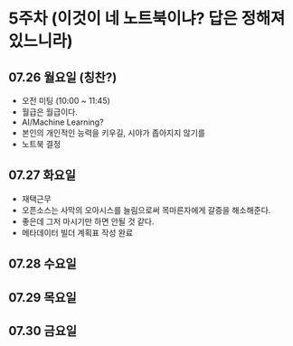 # 5주차 (이것이 네 노트북이냐? 답은 정해져 있느니라)

## 07.26 월요일 (칭찬?)

- 오전 미팅 (10:00 ~ 11:45)
- 월급은 월급이다.
- AI/Machine Learning?
- 본인의 개인적인 능력을 키우길, 시야가 좁아지지 않기를
- 노트북 결정

## 07.27 화요일

- 재택근무
- 오픈소스는 사막의 오아시스를 늘림으로써 목마른자에게 갈증을 해소해준다.
- 좋은데 그저 마시기만 하면 안될 것 같다.
- 메타데이터 빌더 계획표 작성 완료

## 07.28 수요일

## 07.29 목요일

## 07.30 금요일
